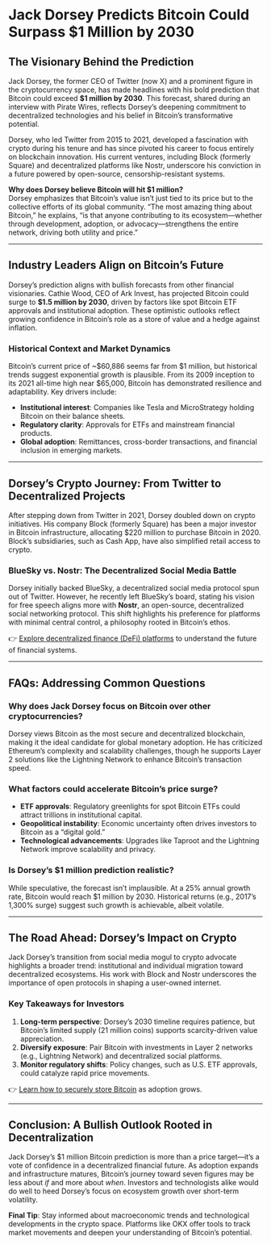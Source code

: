 # Jack Dorsey Predicts Bitcoin Could Surpass $1 Million by 2030  

## The Visionary Behind the Prediction  
Jack Dorsey, the former CEO of Twitter (now X) and a prominent figure in the cryptocurrency space, has made headlines with his bold prediction that Bitcoin could exceed **$1 million by 2030**. This forecast, shared during an interview with Pirate Wires, reflects Dorsey’s deepening commitment to decentralized technologies and his belief in Bitcoin’s transformative potential.  

Dorsey, who led Twitter from 2015 to 2021, developed a fascination with crypto during his tenure and has since pivoted his career to focus entirely on blockchain innovation. His current ventures, including Block (formerly Square) and decentralized platforms like Nostr, underscore his conviction in a future powered by open-source, censorship-resistant systems.  

**Why does Dorsey believe Bitcoin will hit $1 million?**  
Dorsey emphasizes that Bitcoin’s value isn’t just tied to its price but to the collective efforts of its global community. “The most amazing thing about Bitcoin,” he explains, “is that anyone contributing to its ecosystem—whether through development, adoption, or advocacy—strengthens the entire network, driving both utility and price.”  

---

## Industry Leaders Align on Bitcoin’s Future  
Dorsey’s prediction aligns with bullish forecasts from other financial visionaries. Cathie Wood, CEO of Ark Invest, has projected Bitcoin could surge to **$1.5 million by 2030**, driven by factors like spot Bitcoin ETF approvals and institutional adoption. These optimistic outlooks reflect growing confidence in Bitcoin’s role as a store of value and a hedge against inflation.  

### Historical Context and Market Dynamics  
Bitcoin’s current price of ~$60,886 seems far from $1 million, but historical trends suggest exponential growth is plausible. From its 2009 inception to its 2021 all-time high near $65,000, Bitcoin has demonstrated resilience and adaptability. Key drivers include:  
- **Institutional interest**: Companies like Tesla and MicroStrategy holding Bitcoin on their balance sheets.  
- **Regulatory clarity**: Approvals for ETFs and mainstream financial products.  
- **Global adoption**: Remittances, cross-border transactions, and financial inclusion in emerging markets.  

---

## Dorsey’s Crypto Journey: From Twitter to Decentralized Projects  
After stepping down from Twitter in 2021, Dorsey doubled down on crypto initiatives. His company Block (formerly Square) has been a major investor in Bitcoin infrastructure, allocating $220 million to purchase Bitcoin in 2020. Block’s subsidiaries, such as Cash App, have also simplified retail access to crypto.  

### BlueSky vs. Nostr: The Decentralized Social Media Battle  
Dorsey initially backed BlueSky, a decentralized social media protocol spun out of Twitter. However, he recently left BlueSky’s board, stating his vision for free speech aligns more with **Nostr**, an open-source, decentralized social networking protocol. This shift highlights his preference for platforms with minimal central control, a philosophy rooted in Bitcoin’s ethos.  

👉 [Explore decentralized finance (DeFi) platforms](https://bit.ly/okx-bonus) to understand the future of financial systems.  

---

## FAQs: Addressing Common Questions  

### **Why does Jack Dorsey focus on Bitcoin over other cryptocurrencies?**  
Dorsey views Bitcoin as the most secure and decentralized blockchain, making it the ideal candidate for global monetary adoption. He has criticized Ethereum’s complexity and scalability challenges, though he supports Layer 2 solutions like the Lightning Network to enhance Bitcoin’s transaction speed.  

### **What factors could accelerate Bitcoin’s price surge?**  
- **ETF approvals**: Regulatory greenlights for spot Bitcoin ETFs could attract trillions in institutional capital.  
- **Geopolitical instability**: Economic uncertainty often drives investors to Bitcoin as a “digital gold.”  
- **Technological advancements**: Upgrades like Taproot and the Lightning Network improve scalability and privacy.  

### **Is Dorsey’s $1 million prediction realistic?**  
While speculative, the forecast isn’t implausible. At a 25% annual growth rate, Bitcoin would reach $1 million by 2030. Historical returns (e.g., 2017’s 1,300% surge) suggest such growth is achievable, albeit volatile.  

---

## The Road Ahead: Dorsey’s Impact on Crypto  
Jack Dorsey’s transition from social media mogul to crypto advocate highlights a broader trend: institutional and individual migration toward decentralized ecosystems. His work with Block and Nostr underscores the importance of open protocols in shaping a user-owned internet.  

### **Key Takeaways for Investors**  
1. **Long-term perspective**: Dorsey’s 2030 timeline requires patience, but Bitcoin’s limited supply (21 million coins) supports scarcity-driven value appreciation.  
2. **Diversify exposure**: Pair Bitcoin with investments in Layer 2 networks (e.g., Lightning Network) and decentralized social platforms.  
3. **Monitor regulatory shifts**: Policy changes, such as U.S. ETF approvals, could catalyze rapid price movements.  

👉 [Learn how to securely store Bitcoin](https://bit.ly/okx-bonus) as adoption grows.  

---

## Conclusion: A Bullish Outlook Rooted in Decentralization  
Jack Dorsey’s $1 million Bitcoin prediction is more than a price target—it’s a vote of confidence in a decentralized financial future. As adoption expands and infrastructure matures, Bitcoin’s journey toward seven figures may be less about *if* and more about *when*. Investors and technologists alike would do well to heed Dorsey’s focus on ecosystem growth over short-term volatility.  

**Final Tip**: Stay informed about macroeconomic trends and technological developments in the crypto space. Platforms like OKX offer tools to track market movements and deepen your understanding of Bitcoin’s potential.